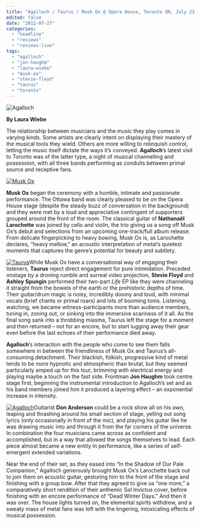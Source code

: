 ```yaml
---
title: "Agalloch / Taurus / Musk Ox @ Opera House, Toronto ON, July 23, 2012"
edited: false
date: "2012-07-27"
categories:
  - "headline"
  - "reviews"
  - "reviews-live"
tags:
  - "agalloch"
  - "jon-haughm"
  - "laura-wiebe"
  - "musk-ox"
  - "stevie-floyd"
  - "taurus"
  - "toronto"
---
```


![Agalloch](http://www.hellbound.ca/wp-content/uploads/2011/03/IMG_5835-Edit-595x396.jpg "Agalloch")

**By Laura Wiebe**

The relationship between musicians and the music they play comes in varying kinds. Some artists are clearly intent on displaying their mastery of the musical tools they wield. Others are more willing to relinquish control, letting the music itself dictate the ways it’s conveyed. **Agalloch**’s latest visit to Toronto was of the latter type, a night of musical channelling and possession, with all three bands performing as conduits between primal source and receptive fans.

[![Musk Ox](http://www.hellbound.ca/wp-content/uploads/2012/07/muskox-182x182.jpg "Musk Ox")](http://www.hellbound.ca/wp-content/uploads/2012/07/muskox.jpg)

**Musk Ox** began the ceremony with a humble, intimate and passionate performance. The Ottawa band was clearly pleased to be on the Opera House stage (despite the steady buzz of conversation in the background) and they were met by a loud and appreciative contingent of supporters grouped around the front of the room. The classical guitar of **Nathanaël Larochette** was joined by cello and violin, the trio giving us a song off Musk Ox’s debut and selections from an upcoming one-track/full album release. From delicate fingerpicking to heavy bowing, Musk Ox is, as Larochette declares, “heavy mellow,” an acoustic interpretation of metal’s quietest moments that captures the genre’s potential for beauty and subtlety.

[![Taurus](http://www.hellbound.ca/wp-content/uploads/2012/07/taurus-182x182.jpg "Taurus")](http://www.hellbound.ca/wp-content/uploads/2012/07/taurus.jpg)While Musk Ox have a conversational way of engaging their listeners, **Taurus** reject direct engagement for pure intimidation. Preceded onstage by a droning rumble and surreal video projection, **Stevie Floyd** and **Ashley Spungin** performed their two-part _Life_ EP like they were channeling it straight from the bowels of the earth or the prehistoric depths of time. Their guitar/drum magic is noisy, incredibly doomy and loud, with minimal vocals (brief chants or primal roars) and lots of booming toms. Listening, watching, we became witness-participants more than audience members, tuning in, zoning out, or sinking into the immersive scariness of it all. As the final song sank into a throbbing miasma, Taurus left the stage for a moment and then returned – not for an encore, but to start lugging away their gear even before the last echoes of their performance died away.

**Agalloch**’s interaction with the people who come to see them falls somewhere in between the friendliness of Musk Ox and Taurus’s all-consuming detachment. Their blackish, folkish, progressive kind of metal tends to be more hypnotic and atmospheric than brutal, but they seemed particularly amped up for this tour, brimming with electrical energy and playing maybe a touch on the fast side. Frontman **Jon Haughm** took centre stage first, beginning the instrumental introduction to Agalloch’s set and as his band members joined him it produced a layering effect – an exponential increase in intensity.

[![](http://www.hellbound.ca/wp-content/uploads/2012/07/agalloch-182x182.jpg "Agalloch")](http://www.hellbound.ca/wp-content/uploads/2012/07/agalloch.jpg)Guitarist **Don Anderson** could be a rock show all on his own, leaping and thrashing around his small section of stage, yelling out song lyrics (only occasionally in front of the mic), and playing his guitar like he was drawing music into and through it from the far corners of the universe. In combination the four musicians came across as confident and accomplished, but in a way that allowed the songs themselves to lead. Each piece almost became a new entity in performance, like a series of self-emergent extended variations.

Near the end of their set, as they eased into “In the Shadow of Our Pale Companion,” Agalloch generously brought Musk Ox’s Larochette back out to join them on acoustic guitar, gesturing him to the front of the stage and finishing with a group bow. After that they agreed to give us “one more,” a comparatively short rendition of their anthemic Sol Invictus cover, before finishing with an encore performance of “Dead Winter Days.” And then it was over. The house lights turned on, the elemental spirits withdrew, and a sweaty mass of metal fans was left with the lingering, intoxicating effects of musical possession.
